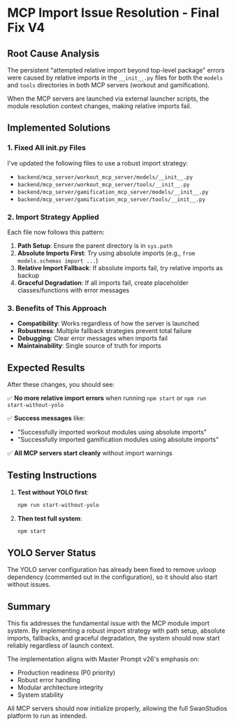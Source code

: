 # MCP Import Issue Resolution - Final Fix V4

## Root Cause Analysis

The persistent "attempted relative import beyond top-level package" errors were caused by relative imports in the `__init__.py` files for both the `models` and `tools` directories in both MCP servers (workout and gamification).

When the MCP servers are launched via external launcher scripts, the module resolution context changes, making relative imports fail.

## Implemented Solutions

### 1. Fixed All __init__.py Files

I've updated the following files to use a robust import strategy:

- `backend/mcp_server/workout_mcp_server/models/__init__.py`
- `backend/mcp_server/workout_mcp_server/tools/__init__.py`
- `backend/mcp_server/gamification_mcp_server/models/__init__.py`
- `backend/mcp_server/gamification_mcp_server/tools/__init__.py`

### 2. Import Strategy Applied

Each file now follows this pattern:

1. **Path Setup**: Ensure the parent directory is in `sys.path`
2. **Absolute Imports First**: Try using absolute imports (e.g., `from models.schemas import ...`)
3. **Relative Import Fallback**: If absolute imports fail, try relative imports as backup
4. **Graceful Degradation**: If all imports fail, create placeholder classes/functions with error messages

### 3. Benefits of This Approach

- **Compatibility**: Works regardless of how the server is launched
- **Robustness**: Multiple fallback strategies prevent total failure
- **Debugging**: Clear error messages when imports fail
- **Maintainability**: Single source of truth for imports

## Expected Results

After these changes, you should see:

✅ **No more relative import errors** when running `npm start` or `npm run start-without-yolo`

✅ **Success messages** like:
- "Successfully imported workout modules using absolute imports"
- "Successfully imported gamification modules using absolute imports"

✅ **All MCP servers start cleanly** without import warnings

## Testing Instructions

1. **Test without YOLO first**:
   ```bash
   npm run start-without-yolo
   ```

2. **Then test full system**:
   ```bash
   npm start
   ```

## YOLO Server Status

The YOLO server configuration has already been fixed to remove uvloop dependency (commented out in the configuration), so it should also start without issues.

## Summary

This fix addresses the fundamental issue with the MCP module import system. By implementing a robust import strategy with path setup, absolute imports, fallbacks, and graceful degradation, the system should now start reliably regardless of launch context.

The implementation aligns with Master Prompt v26's emphasis on:
- Production readiness (P0 priority)
- Robust error handling
- Modular architecture integrity
- System stability

All MCP servers should now initialize properly, allowing the full SwanStudios platform to run as intended.
